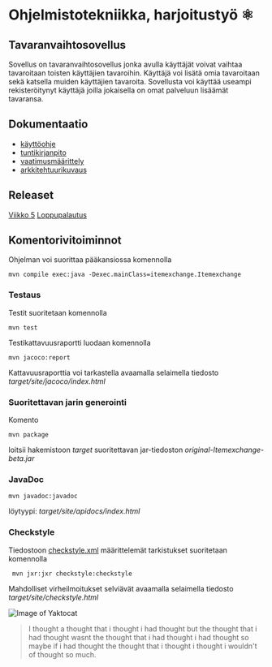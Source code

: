 # Ohjelmistotekniikka, harjoitustyö :atom_symbol:

## Tavaranvaihtosovellus
Sovellus on tavaranvaihtosovellus jonka avulla käyttäjät voivat vaihtaa tavaroitaan toisten käyttäjien tavaroihin. Käyttäjä voi lisätä omia tavaroitaan sekä katsella muiden käyttäjien tavaroita. Sovellusta voi käyttää useampi rekisteröitynyt käyttäjä joilla jokaisella on omat palveluun lisäämät tavaransa.

## Dokumentaatio
* [käyttöohje](https://github.com/kriskrok/ot_harjoitustyo/blob/master/dokumentaatio/kayttoohje.md)
* [tuntikirjanpito](https://github.com/kriskrok/ot_harjoitustyo/blob/master/dokumentaatio/tuntikirjanpito.md)
* [vaatimusmäärittely](https://github.com/kriskrok/ot_harjoitustyo/blob/master/dokumentaatio/vaatimusmaarittely.md)
* [arkkitehtuurikuvaus](https://github.com/kriskrok/ot_harjoitustyo/blob/master/dokumentaatio/arkkitehtuuri.md)

## Releaset

[Viikko 5](https://github.com/kriskrok/ot_harjoitustyo/releases/tag/viikko5)
[Loppupalautus](https://github.com/kriskrok/ot_harjoitustyo/releases/tag/viikko7)

## Komentorivitoiminnot

Ohjelman voi suorittaa pääkansiossa komennolla
```
mvn compile exec:java -Dexec.mainClass=itemexchange.Itemexchange
```

### Testaus

Testit suoritetaan komennolla

```
mvn test
```

Testikattavuusraportti luodaan komennolla

```
mvn jacoco:report
```

Kattavuusraporttia voi tarkastella avaamalla selaimella tiedosto _target/site/jacoco/index.html_

### Suoritettavan jarin generointi

Komento

```
mvn package
```

loitsii hakemistoon _target_ suoritettavan jar-tiedoston _original-Itemexchange-beta.jar_

### JavaDoc
```
mvn javadoc:javadoc
```

löytyypi: _target/site/apidocs/index.html_

### Checkstyle

Tiedostoon [checkstyle.xml](https://github.com/kriskrok/ot_harjoitustyo/blob/master/Tavaranvaihtosovellus/checkstyle.xml) määrittelemät tarkistukset suoritetaan komennolla

```
 mvn jxr:jxr checkstyle:checkstyle
```

Mahdolliset virheilmoitukset selviävät avaamalla selaimella tiedosto _target/site/checkstyle.html_

![Image of Yaktocat](https://octodex.github.com/images/yaktocat.png)

> I thought a thought that i thought i had thought but the thought that i had thought wasnt the thought that i had thought i had thought so maybe if i had thought the thought that i thought i thought i wouldn't of thought so much.
